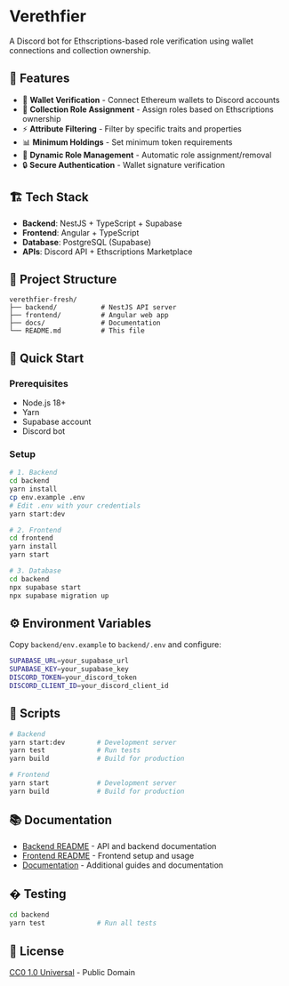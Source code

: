 # Verethfier

A Discord bot for Ethscriptions-based role verification using wallet connections and collection ownership.

## 🚀 Features

- 🔗 **Wallet Verification** - Connect Ethereum wallets to Discord accounts  
- 🎨 **Collection Role Assignment** - Assign roles based on Ethscriptions ownership
- ⚡ **Attribute Filtering** - Filter by specific traits and properties
- 📊 **Minimum Holdings** - Set minimum token requirements
- 🔄 **Dynamic Role Management** - Automatic role assignment/removal
- 🔒 **Secure Authentication** - Wallet signature verification

## 🏗️ Tech Stack

- **Backend**: NestJS + TypeScript + Supabase
- **Frontend**: Angular + TypeScript  
- **Database**: PostgreSQL (Supabase)
- **APIs**: Discord API + Ethscriptions Marketplace

## 📁 Project Structure

```
verethfier-fresh/
├── backend/           # NestJS API server
├── frontend/          # Angular web app
├── docs/              # Documentation
└── README.md          # This file
```

## 🚀 Quick Start

### Prerequisites
- Node.js 18+
- Yarn
- Supabase account
- Discord bot

### Setup
```bash
# 1. Backend
cd backend
yarn install
cp env.example .env
# Edit .env with your credentials
yarn start:dev

# 2. Frontend  
cd frontend
yarn install
yarn start

# 3. Database
cd backend
npx supabase start
npx supabase migration up
```

## ⚙️ Environment Variables

Copy `backend/env.example` to `backend/.env` and configure:

```bash
SUPABASE_URL=your_supabase_url
SUPABASE_KEY=your_supabase_key
DISCORD_TOKEN=your_discord_token
DISCORD_CLIENT_ID=your_discord_client_id
```

## 📜 Scripts

```bash
# Backend
yarn start:dev        # Development server
yarn test             # Run tests
yarn build            # Build for production

# Frontend  
yarn start            # Development server
yarn build            # Build for production
```

## 📚 Documentation

- [Backend README](backend/README.md) - API and backend documentation
- [Frontend README](frontend/README.md) - Frontend setup and usage
- [Documentation](docs/) - Additional guides and documentation

## � Testing

```bash
cd backend
yarn test             # Run all tests
```

## 📄 License

[CC0 1.0 Universal](LICENSE) - Public Domain

